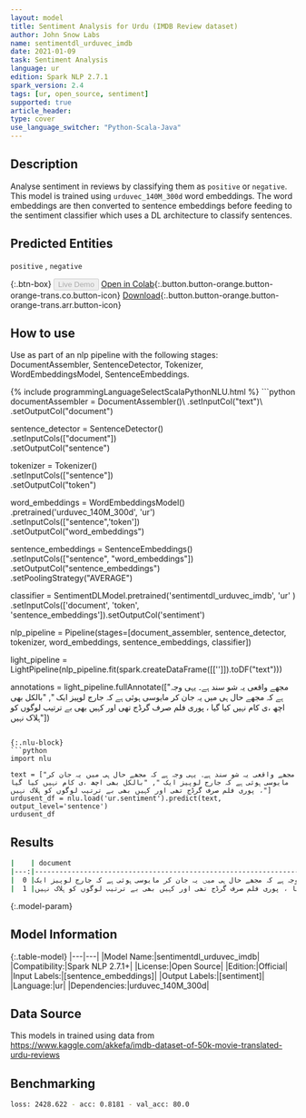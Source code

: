 ```yaml
---
layout: model
title: Sentiment Analysis for Urdu (IMDB Review dataset)
author: John Snow Labs
name: sentimentdl_urduvec_imdb
date: 2021-01-09
task: Sentiment Analysis
language: ur
edition: Spark NLP 2.7.1
spark_version: 2.4
tags: [ur, open_source, sentiment]
supported: true
article_header:
type: cover
use_language_switcher: "Python-Scala-Java"
---
```


## Description

Analyse sentiment in reviews by classifying them as `positive` or `negative`. This model is trained using `urduvec_140M_300d` word embeddings. The word embeddings are then converted to sentence embeddings before feeding to the sentiment classifier which uses a DL architecture to classify sentences.

## Predicted Entities

`positive` , `negative`

{:.btn-box}
<button class="button button-orange" disabled>Live Demo</button>
[Open in Colab](https://colab.research.google.com/github/JohnSnowLabs/spark-nlp-workshop/blob/master/tutorials/streamlit_notebooks/NER.ipynb){:.button.button-orange.button-orange-trans.co.button-icon}
[Download](https://s3.amazonaws.com/auxdata.johnsnowlabs.com/public/models/sentimentdl_urduvec_imdb_ur_2.7.1_2.4_1610185467237.zip){:.button.button-orange.button-orange-trans.arr.button-icon}

## How to use

Use as part of an nlp pipeline with the following stages: DocumentAssembler, SentenceDetector, Tokenizer, WordEmbeddingsModel, SentenceEmbeddings.

<div class="tabs-box" markdown="1">
{% include programmingLanguageSelectScalaPythonNLU.html %}
```python
documentAssembler = DocumentAssembler()\
.setInputCol("text")\
.setOutputCol("document")

sentence_detector = SentenceDetector() \
.setInputCols(["document"]) \
.setOutputCol("sentence")

tokenizer = Tokenizer() \
.setInputCols(["sentence"]) \
.setOutputCol("token")

word_embeddings = WordEmbeddingsModel()\
.pretrained('urduvec_140M_300d', 'ur')\
.setInputCols(["sentence",'token'])\
.setOutputCol("word_embeddings")

sentence_embeddings = SentenceEmbeddings() \
.setInputCols(["sentence", "word_embeddings"]) \
.setOutputCol("sentence_embeddings") \
.setPoolingStrategy("AVERAGE")

classifier = SentimentDLModel.pretrained('sentimentdl_urduvec_imdb', 'ur' )\
.setInputCols(['document', 'token', 'sentence_embeddings']).setOutputCol('sentiment')

nlp_pipeline = Pipeline(stages=[document_assembler, sentence_detector, tokenizer, word_embeddings, sentence_embeddings, classifier])

light_pipeline = LightPipeline(nlp_pipeline.fit(spark.createDataFrame([['']]).toDF("text")))

annotations = light_pipeline.fullAnnotate(["مجھے واقعی یہ شو سند ہے۔ یہی وجہ ہے کہ مجھے حال ہی میں یہ جان کر مایوسی ہوئی ہے کہ جارج لوپیز ایک ",
"بالکل بھی اچھ ،ی کام نہیں کیا گیا ، پوری فلم صرف گرڈج تھی اور کہیں بھی بے ترتیب لوگوں کو ہلاک نہیں"])
```

{:.nlu-block}
```python
import nlu

text = ["مجھے واقعی یہ شو سند ہے۔ یہی وجہ ہے کہ مجھے حال ہی میں یہ جان کر مایوسی ہوئی ہے کہ جارج لوپیز ایک ", "بالکل بھی اچھ ،ی کام نہیں کیا گیا ، پوری فلم صرف گرڈج تھی اور کہیں بھی بے ترتیب لوگوں کو ہلاک نہیں"]
urdusent_df = nlu.load('ur.sentiment').predict(text, output_level='sentence')
urdusent_df
```

</div>

## Results

```bash
|    | document                                                                                                 | sentiment     |
|---:|---------------------------------------------------------------------------------------------------------:|--------------:|
|  0 |مجھے واقعی یہ شو سند ہے۔ یہی وجہ ہے کہ مجھے حال ہی میں یہ جان کر مایوسی ہوئی ہے کہ جارج لوپیز ایک         | positive      |
|  1 |بالکل بھی اچھ ،ی کام نہیں کیا گیا ، پوری فلم صرف گرڈج تھی اور کہیں بھی بے ترتیب لوگوں کو ہلاک نہیں         | negative      |

```

{:.model-param}
## Model Information

{:.table-model}
|---|---|
|Model Name:|sentimentdl_urduvec_imdb|
|Compatibility:|Spark NLP 2.7.1+|
|License:|Open Source|
|Edition:|Official|
|Input Labels:|[sentence_embeddings]|
|Output Labels:|[sentiment]|
|Language:|ur|
|Dependencies:|urduvec_140M_300d|

## Data Source

This models in trained using data from https://www.kaggle.com/akkefa/imdb-dataset-of-50k-movie-translated-urdu-reviews

## Benchmarking

```bash
loss: 2428.622 - acc: 0.8181 - val_acc: 80.0
```
